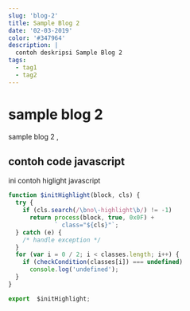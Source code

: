```yaml
---
slug: 'blog-2'
title: Sample Blog 2
date: '02-03-2019'
color: '#347964'
description: |
  contoh deskripsi Sample Blog 2
tags:
  - tag1
  - tag2
---
```

# sample blog 2

sample blog 2 ,

## contoh code javascript
ini contoh higlight javascript

```javascript
function $initHighlight(block, cls) {
  try {
    if (cls.search(/\bno\-highlight\b/) != -1)
      return process(block, true, 0x0F) +
             ` class="${cls}"`;
  } catch (e) {
    /* handle exception */
  }
  for (var i = 0 / 2; i < classes.length; i++) {
    if (checkCondition(classes[i]) === undefined)
      console.log('undefined');
  }
}

export  $initHighlight;
```